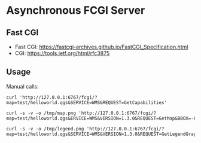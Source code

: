 Asynchronous FCGI Server
========================

Fast CGI
--------

* Fast CGI: https://fastcgi-archives.github.io/FastCGI_Specification.html
* CGI: https://tools.ietf.org/html/rfc3875

Usage
-----

Manual calls:

    curl 'http://127.0.0.1:6767/fcgi/?map=test/helloworld.qgs&SERVICE=WMS&REQUEST=GetCapabilities'

    curl -s -v -o /tmp/map.png 'http://127.0.0.1:6767/fcgi/?map=test/helloworld.qgs&ERVICE=WMS&VERSION=1.3.0&REQUEST=GetMap&BBOX=-67.593,-176.248,83.621,182.893&CRS=EPSG:4326&WIDTH=515&HEIGHT=217&LAYERS=Country,Hello&STYLES=,&FORMAT=image/png;%20mode%3D8bit&DPI=96&TRANSPARENT=TRUE'

    curl -s -v -o /tmp/legend.png 'http://127.0.0.1:6767/fcgi/?map=test/helloworld.qgs&SERVICE=WMS&VERSION=1.3.0&REQUEST=GetLegendGraphic&LAYER=Country&FORMAT=image/png&STYLE=default&SLD_VERSION=1.1.0&TRANSPARENT=true'
